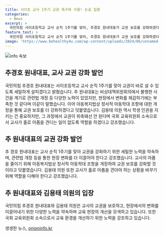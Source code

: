 ```yaml
---
title: 서이초 교사 1주기 교권 촉구와 사찰! 눈길 집중
categories:
  - News
excerpt: >
  국민의힘 서이초등학교 교사 순직 1주기를 맞아, 추경호 원내대표가 교권 보호를 강화하겠다고 공언. 관련법 개정으로 변화를 체감하기에는 아직 미흡하다며 덧붙였고, 교육위원회 의원 역시 교사의 아픔을 견디는 일이 없도록 노력한다고 강조.
feature_text: >
  국민의힘 서이초등학교 교사 순직 1주기를 맞아, 추경호 원내대표가 교권 보호를 강화하겠다고 공언. 관련법 개정으로 변화를 체감하기에는 아직 미흡하다며 덧붙였고, 교육위원회 의원 역시 교사의 아픔을 견디는 일이 없도록 노력한다고 강조.
image: 'https://www.behealthy4u.com/wp-content/uploads/2024/06/unnamed-file.png'
---
```


<p><img src="https://www.behealthy4u.com/wp-content/uploads/2024/06/unnamed-file.png" alt="info 속보" /></p>

<h2 data-ke-size="size26">추경호 원내대표, 교사 교권 강화 발언</h2>

<p data-ke-size="size16">국민의힘 추경호 원내대표는 서이초등학교 교사 순직 1주기를 맞아 교권이 바로 설 수 있도록 세밀하게 살피겠다고 밝혔습니다. 추 원내대표는 비상대책위원회의에서 불행한 사건을 계기로 관련법 개정 등 다양한 노력이 있었지만, 현장에서 변화를 체감하기에는 부족한 것 같다며 이같이 말했습니다. 이어 아동복지법상 정서적 아동학대 조항에 대한 개정을 통해 교권 보호를 더 강화하겠다고 덧붙였습니다. 김용태 의원 역시 학생 인권을 지키는 건 중요하지만, 그 과정에서 교권이 위축돼선 안 된다며 국회 교육위원회 소속으로서 교사가 홀로 아픔을 견디는 일이 없도록 역할을 하겠다고 강조했습니다.</p>

<h2 data-ke-size="size26">추 원내대표의 교권 강화 발언</h2>

<p data-ke-size="size16">추 경호 원내대표는 교사 순직 1주기를 맞아 교권을 강화하기 위한 세밀한 노력을 약속하며, 관련법 개정 등을 통한 현장 변화를 더 이끌어야 한다고 강조했습니다. 교사의 아픔을 줄이기 위해 아동복지법상 정서적 아동학대 조항을 개정하여 교권 보호를 강화할 것이라고 덧붙였습니다. 김용태 의원 또한 교사가 홀로 아픔을 견뎌야 하는 상황을 바꾸기 위해 역할을 다해야 한다고 강조했습니다.</p>

<h2 data-ke-size="size26">추 원내대표와 김용태 의원의 입장</h2>

<p data-ke-size="size16">국민의힘 추경호 원내대표와 김용태 의원은 교사의 교권을 보호하고, 현장에서의 변화를 이끌어내기 위한 다양한 노력을 약속하며 교육 현장의 개선을 모색하고 있습니다. 또한 국회 교육위원회 소속으로서 교육 환경을 개선하기 위한 노력을 강조하고 있습니다.</p>
생생한 뉴스, <a href="https://onioninfo.kr" rel="dofollow">onioninfo.kr</a>


